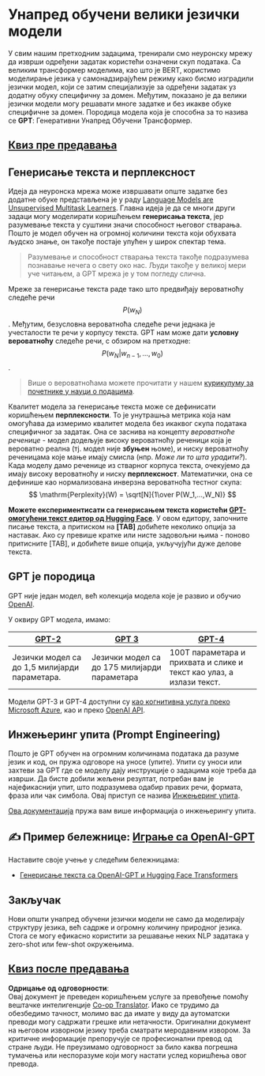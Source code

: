 <!--
CO_OP_TRANSLATOR_METADATA:
{
  "original_hash": "2efbb183384a50f0fc0cde02534d912f",
  "translation_date": "2025-08-25T22:08:06+00:00",
  "source_file": "lessons/5-NLP/20-LangModels/README.md",
  "language_code": "sr"
}
-->
# Унапред обучени велики језички модели

У свим нашим претходним задацима, тренирали смо неуронску мрежу да изврши одређени задатак користећи означени скуп података. Са великим трансформер моделима, као што је BERT, користимо моделирање језика у самонадзирајућем режиму како бисмо изградили језички модел, који се затим специјализује за одређени задатак уз додатну обуку специфичну за домен. Међутим, показано је да велики језички модели могу решавати многе задатке и без икакве обуке специфичне за домен. Породица модела која је способна за то назива се **GPT**: Генеративни Унапред Обучени Трансформер.

## [Квиз пре предавања](https://red-field-0a6ddfd03.1.azurestaticapps.net/quiz/120)

## Генерисање текста и перплексност

Идеја да неуронска мрежа може извршавати опште задатке без додатне обуке представљена је у раду [Language Models are Unsupervised Multitask Learners](https://cdn.openai.com/better-language-models/language_models_are_unsupervised_multitask_learners.pdf). Главна идеја је да се многи други задаци могу моделирати коришћењем **генерисања текста**, јер разумевање текста у суштини значи способност његовог стварања. Пошто је модел обучен на огромној количини текста који обухвата људско знање, он такође постаје упућен у широк спектар тема.

> Разумевање и способност стварања текста такође подразумева познавање нечега о свету око нас. Људи такође у великој мери уче читањем, а GPT мрежа је у том погледу слична.

Мреже за генерисање текста раде тако што предвиђају вероватноћу следеће речи $$P(w_N)$$. Међутим, безусловна вероватноћа следеће речи једнака је учесталости те речи у корпусу текста. GPT нам може дати **условну вероватноћу** следеће речи, с обзиром на претходне: $$P(w_N | w_{n-1}, ..., w_0)$$.

> Више о вероватноћама можете прочитати у нашем [курикулуму за почетнике у науци о подацима](https://github.com/microsoft/Data-Science-For-Beginners/tree/main/1-Introduction/04-stats-and-probability).

Квалитет модела за генерисање текста може се дефинисати коришћењем **перплексности**. То је унутрашња метрика која нам омогућава да измеримо квалитет модела без икаквог скупа података специфичног за задатак. Она се заснива на концепту *вероватноће реченице* - модел додељује високу вероватноћу реченици која је вероватно реална (тј. модел није **збуњен** њоме), и ниску вероватноћу реченицама које мање имају смисла (нпр. *Може ли то шта урадити?*). Када моделу дамо реченице из стварног корпуса текста, очекујемо да имају високу вероватноћу и ниску **перплексност**. Математички, она се дефинише као нормализована инверзна вероватноћа тестног скупа:
$$
\mathrm{Perplexity}(W) = \sqrt[N]{1\over P(W_1,...,W_N)}
$$ 

**Можете експериментисати са генерисањем текста користећи [GPT-омогућени текст едитор од Hugging Face](https://transformer.huggingface.co/doc/gpt2-large)**. У овом едитору, започните писање текста, а притиском на **[TAB]** добићете неколико опција за наставак. Ако су превише кратке или нисте задовољни њима - поново притисните [TAB], и добићете више опција, укључујући дуже делове текста.

## GPT је породица

GPT није један модел, већ колекција модела које је развио и обучио [OpenAI](https://openai.com). 

У оквиру GPT модела, имамо:

| [GPT-2](https://huggingface.co/docs/transformers/model_doc/gpt2#openai-gpt2) | [GPT 3](https://openai.com/research/language-models-are-few-shot-learners) | [GPT-4](https://openai.com/gpt-4) |
| -- | -- | -- |
|Језички модел са до 1,5 милијарди параметара. | Језички модел са до 175 милијарди параметара | 100Т параметара и прихвата и слике и текст као улаз, а излази текст. |

Модели GPT-3 и GPT-4 доступни су [као когнитивна услуга преко Microsoft Azure](https://azure.microsoft.com/en-us/services/cognitive-services/openai-service/#overview?WT.mc_id=academic-77998-cacaste), као и преко [OpenAI API](https://openai.com/api/).

## Инжењеринг упита (Prompt Engineering)

Пошто је GPT обучен на огромним количинама података да разуме језик и код, он пружа одговоре на уносе (упите). Упити су уноси или захтеви за GPT где се моделу дају инструкције о задацима које треба да изврши. Да бисте добили жељени резултат, потребан вам је најефикаснији упит, што подразумева одабир правих речи, формата, фраза или чак симбола. Овај приступ се назива [Инжењеринг упита](https://learn.microsoft.com/en-us/shows/ai-show/the-basics-of-prompt-engineering-with-azure-openai-service?WT.mc_id=academic-77998-bethanycheum).

[Ова документација](https://learn.microsoft.com/en-us/semantic-kernel/prompt-engineering/?WT.mc_id=academic-77998-bethanycheum) пружа вам више информација о инжењерингу упита.

## ✍️ Пример бележнице: [Играње са OpenAI-GPT](../../../../../lessons/5-NLP/20-LangModels/GPT-PyTorch.ipynb)

Наставите своје учење у следећим бележницама:

* [Генерисање текста са OpenAI-GPT и Hugging Face Transformers](../../../../../lessons/5-NLP/20-LangModels/GPT-PyTorch.ipynb)

## Закључак

Нови општи унапред обучени језички модели не само да моделирају структуру језика, већ садрже и огромну количину природног језика. Стога се могу ефикасно користити за решавање неких NLP задатака у zero-shot или few-shot окружењима.

## [Квиз после предавања](https://red-field-0a6ddfd03.1.azurestaticapps.net/quiz/220)

**Одрицање од одговорности**:  
Овај документ је преведен коришћењем услуге за превођење помоћу вештачке интелигенције [Co-op Translator](https://github.com/Azure/co-op-translator). Иако се трудимо да обезбедимо тачност, молимо вас да имате у виду да аутоматски преводи могу садржати грешке или нетачности. Оригинални документ на његовом изворном језику треба сматрати меродавним извором. За критичне информације препоручује се професионални превод од стране људи. Не преузимамо одговорност за било каква погрешна тумачења или неспоразуме који могу настати услед коришћења овог превода.